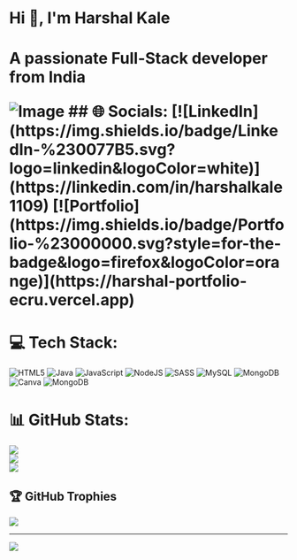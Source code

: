 <h1> Hi 👋, I'm Harshal Kale <h1/>
<p> A passionate Full-Stack developer from India <p/>

<img src="https://cdn.dribbble.com/users/2131993/screenshots/4948736/thoughtworks-gif_dribbble.gif" alt="Image"/>
## 🌐 Socials:
[![LinkedIn](https://img.shields.io/badge/LinkedIn-%230077B5.svg?logo=linkedin&logoColor=white)](https://linkedin.com/in/harshalkale1109) 
[![Portfolio](https://img.shields.io/badge/Portfolio-%23000000.svg?style=for-the-badge&logo=firefox&logoColor=orange)](https://harshal-portfolio-ecru.vercel.app) 


# 💻 Tech Stack:
![HTML5](https://img.shields.io/badge/html5-%23E34F26.svg?style=for-the-badge&logo=html5&logoColor=white) ![Java](https://img.shields.io/badge/java-%23ED8B00.svg?style=for-the-badge&logo=openjdk&logoColor=white) ![JavaScript](https://img.shields.io/badge/javascript-%23323330.svg?style=for-the-badge&logo=javascript&logoColor=%23F7DF1E) ![NodeJS](https://img.shields.io/badge/node.js-6DA55F?style=for-the-badge&logo=node.js&logoColor=white) ![SASS](https://img.shields.io/badge/SASS-hotpink.svg?style=for-the-badge&logo=SASS&logoColor=white) ![MySQL](https://img.shields.io/badge/mysql-4479A1.svg?style=for-the-badge&logo=mysql&logoColor=white) ![MongoDB](https://img.shields.io/badge/MongoDB-%234ea94b.svg?style=for-the-badge&logo=mongodb&logoColor=white) ![Canva](https://img.shields.io/badge/Canva-%2300C4CC.svg?style=for-the-badge&logo=Canva&logoColor=white) ![MongoDB](https://img.shields.io/badge/MongoDB-%234ea94b.svg?style=for-the-badge&logo=mongodb&logoColor=white)
# 📊 GitHub Stats:
![](https://github-readme-stats.vercel.app/api?username=harshalkale0911&theme=dark&hide_border=false&include_all_commits=false&count_private=false)<br/>
![](https://github-readme-streak-stats.herokuapp.com/?user=harshalkale0911&theme=dark&hide_border=false)<br/>
![](https://github-readme-stats.vercel.app/api/top-langs/?username=harshalkale0911&theme=dark&hide_border=false&include_all_commits=false&count_private=false&layout=compact)

## 🏆 GitHub Trophies
![](https://github-profile-trophy.vercel.app/?username=harshalkale0911&theme=radical&no-frame=true&no-bg=false&margin-w=4)

---
[![](https://visitcount.itsvg.in/api?id=harshalkale0911&icon=0&color=0)](https://visitcount.itsvg.in)

<!-- Proudly created with GPRM ( https://gprm.itsvg.in ) -->
